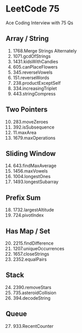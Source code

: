 # LeetCode 75

Ace Coding Interview with 75 Qs

## Array / String

1. 1768.Merge Strings Alternately
2. 1071.gcdOfStrings
3. 1431.kidsWithCandies
4. 605.canPlaceFlowers
5. 345.reverseVowels
6. 151.reverseWords
7. 238.productExceptSelf
8. 334.increasingTriplet
9. 443.stringCompress

## Two Pointers

10. 283.moveZeroes
11. 392.isSubsequence
12. 11.maxArea
13. 1679.maxOperations

## Sliding Window

14. 643.findMaxAverage
15. 1456.maxVowels
16. 1004.longestOnes
17. 1493.longestSubarray

## Prefix Sum

18. 1732.largestAltitude
19. 724.pivotIndex

## Has Map / Set

20. 2215.findDifference
21. 1207.uniqueOccurrences
22. 1657.closeStrings
23. 2352.equalPairs

## Stack

24. 2390.removeStars
25. 735.asteroidCollision
26. 394.decodeString

## Queue

27. 933.RecentCounter